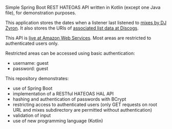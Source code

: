 Simple Spring Boot REST HATEOAS API written in Kotlin (except one Java file), for demonstration purposes.

This application stores the dates when a listener last listened to [mixes by DJ Zyron](http://zyron.c64.org/mixes.php).  It also stores the URIs of [associated list data at Discogs](https://www.discogs.com/user/Zyron/lists?page=1&limit=100&header=1).

This API is [live at Amazon Web Services](http://jsbr.us-west-2.elasticbeanstalk.com).  Most areas are restricted to authenticated users only.

Restricted areas can be accessed using basic authentication:
* username: guest
* password: guest

This repository demonstrates:

* use of Spring Boot
* implementation of a RESTful HATEOAS HAL API
* hashing and authentication of passwords with BCrypt
* restricting access to authenticated users (only GET requests on root URL and mixes subdirectory are permitted without authentication)
* validation of input
* use of new programming language (Kotlin)
